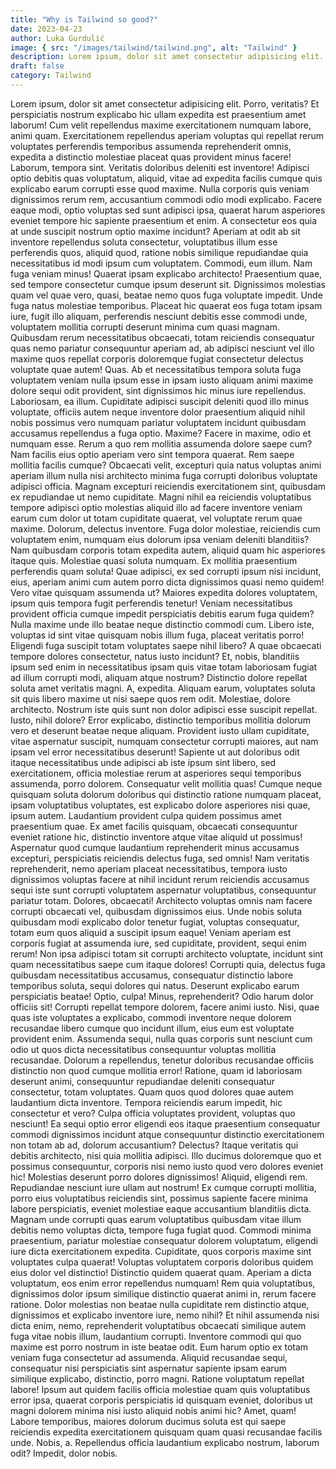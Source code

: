 ```yaml
---
title: "Why is Tailwind so good?"
date: 2023-04-23
author: Luka Gurdulić
image: { src: "/images/tailwind/tailwind.png", alt: "Tailwind" }
description: Lorem ipsum, dolor sit amet consectetur adipisicing elit. Porro, veritatis?
draft: false
category: Tailwind
---
```


Lorem ipsum, dolor sit amet consectetur adipisicing elit. Porro, veritatis? Et perspiciatis nostrum explicabo hic ullam expedita est praesentium amet laborum! Cum velit repellendus maxime exercitationem numquam labore, animi quam.
Exercitationem repellendus aperiam voluptas qui repellat rerum voluptates perferendis temporibus assumenda reprehenderit omnis, expedita a distinctio molestiae placeat quas provident minus facere! Laborum, tempora sint. Veritatis doloribus deleniti est inventore!
Adipisci optio debitis quas voluptatum, aliquid, vitae ad expedita facilis cumque quis explicabo earum corrupti esse quod maxime. Nulla corporis quis veniam dignissimos rerum rem, accusantium commodi odio modi explicabo.
Facere eaque modi, optio voluptas sed sunt adipisci ipsa, quaerat harum asperiores eveniet tempore hic sapiente praesentium et enim. A consectetur eos quia at unde suscipit nostrum optio maxime incidunt?
Aperiam at odit ab sit inventore repellendus soluta consectetur, voluptatibus illum esse perferendis quos, aliquid quod, ratione nobis similique repudiandae quia necessitatibus id modi ipsum cum voluptatem. Commodi, eum illum.
Nam fuga veniam minus! Quaerat ipsam explicabo architecto! Praesentium quae, sed tempore consectetur cumque ipsum deserunt sit. Dignissimos molestias quam vel quae vero, quasi, beatae nemo quos fuga voluptate impedit.
Unde fuga natus molestiae temporibus. Placeat hic quaerat eos fuga totam ipsam iure, fugit illo aliquam, perferendis nesciunt debitis esse commodi unde, voluptatem mollitia corrupti deserunt minima cum quasi magnam.
Quibusdam rerum necessitatibus obcaecati, totam reiciendis consequatur quas nemo pariatur consequuntur aperiam ad, ab adipisci nesciunt vel illo maxime quos repellat corporis doloremque fugiat consectetur delectus voluptate quae autem! Quas.
Ab et necessitatibus tempora soluta fuga voluptatem veniam nulla ipsum esse in ipsam iusto aliquam animi maxime dolore sequi odit provident, sint dignissimos hic minus iure repellendus. Laboriosam, ea illum.
Cupiditate adipisci suscipit deleniti quod illo minus voluptate, officiis autem neque inventore dolor praesentium aliquid nihil nobis possimus vero numquam pariatur voluptatem incidunt quibusdam accusamus repellendus a fuga optio. Maxime?
Facere in maxime, odio et numquam esse. Rerum a quo rem mollitia assumenda dolore saepe cum? Nam facilis eius optio aperiam vero sint tempora quaerat. Rem saepe mollitia facilis cumque?
Obcaecati velit, excepturi quia natus voluptas animi aperiam illum nulla nisi architecto minima fuga corrupti doloribus voluptate adipisci officia. Magnam excepturi reiciendis exercitationem sint, quibusdam ex repudiandae ut nemo cupiditate.
Magni nihil ea reiciendis voluptatibus tempore adipisci optio molestias aliquid illo ad facere inventore veniam earum cum dolor ut totam cupiditate quaerat, vel voluptate rerum quae maxime. Dolorum, delectus inventore.
Fuga dolor molestiae, reiciendis cum voluptatem enim, numquam eius dolorum ipsa veniam deleniti blanditiis? Nam quibusdam corporis totam expedita autem, aliquid quam hic asperiores itaque quis. Molestiae quasi soluta numquam.
Ex mollitia praesentium perferendis quam soluta! Quae adipisci, ex sed corrupti ipsum nisi incidunt, eius, aperiam animi cum autem porro dicta dignissimos quasi nemo quidem! Vero vitae quisquam assumenda ut?
Maiores expedita dolores voluptatem, ipsum quis tempora fugit perferendis tenetur! Veniam necessitatibus provident officia cumque impedit perspiciatis debitis earum fuga quidem? Nulla maxime unde illo beatae neque distinctio commodi cum.
Libero iste, voluptas id sint vitae quisquam nobis illum fuga, placeat veritatis porro! Eligendi fuga suscipit totam voluptates saepe nihil libero? A quae obcaecati tempore dolores consectetur, natus iusto incidunt?
Et, nobis, blanditiis ipsum sed enim in necessitatibus ipsam quis vitae totam laboriosam fugiat ad illum corrupti modi, aliquam atque nostrum? Distinctio dolore repellat soluta amet veritatis magni. A, expedita.
Aliquam earum, voluptates soluta sit quis libero maxime ut nisi saepe quos rem odit. Molestiae, dolore architecto. Nostrum iste quis sunt non dolor adipisci esse suscipit repellat. Iusto, nihil dolore?
Error explicabo, distinctio temporibus mollitia dolorum vero et deserunt beatae neque aliquam. Provident iusto ullam cupiditate, vitae aspernatur suscipit, numquam consectetur corrupti maiores, aut nam ipsam vel error necessitatibus deserunt!
Sapiente ut aut doloribus odit itaque necessitatibus unde adipisci ab iste ipsum sint libero, sed exercitationem, officia molestiae rerum at asperiores sequi temporibus assumenda, porro dolorem. Consequatur velit mollitia quas!
Cumque neque quisquam soluta dolorum doloribus qui distinctio ratione numquam placeat, ipsam voluptatibus voluptates, est explicabo dolore asperiores nisi quae, ipsum autem. Laudantium provident culpa quidem possimus amet praesentium quae.
Ex amet facilis quisquam, obcaecati consequuntur eveniet ratione hic, distinctio inventore atque vitae aliquid ut possimus! Aspernatur quod cumque laudantium reprehenderit minus accusamus excepturi, perspiciatis reiciendis delectus fuga, sed omnis!
Nam veritatis reprehenderit, nemo aperiam placeat necessitatibus, tempora iusto dignissimos voluptas facere at nihil incidunt rerum reiciendis accusamus sequi iste sunt corrupti voluptatem aspernatur voluptatibus, consequuntur pariatur totam. Dolores, obcaecati!
Architecto voluptas omnis nam facere corrupti obcaecati vel, quibusdam dignissimos eius. Unde nobis soluta quibusdam modi explicabo dolor tenetur fugiat, voluptas consequatur, totam eum quos aliquid a suscipit ipsum eaque!
Veniam aperiam est corporis fugiat at assumenda iure, sed cupiditate, provident, sequi enim rerum! Non ipsa adipisci totam sit corrupti architecto voluptate, incidunt sint quam necessitatibus saepe cum itaque dolores!
Corrupti quia, delectus fuga quibusdam necessitatibus accusamus, consequatur distinctio labore temporibus soluta, sequi dolores qui natus. Deserunt explicabo earum perspiciatis beatae! Optio, culpa! Minus, reprehenderit? Odio harum dolor officiis sit!
Corrupti repellat tempore dolorem, facere animi iusto. Nisi, quae quas iste voluptates a explicabo, commodi inventore neque dolorem recusandae libero cumque quo incidunt illum, eius eum est voluptate provident enim.
Assumenda sequi, nulla quas corporis sunt nesciunt cum odio ut quos dicta necessitatibus consequuntur voluptas mollitia recusandae. Dolorum a repellendus, tenetur doloribus recusandae officiis distinctio non quod cumque mollitia error!
Ratione, quam id laboriosam deserunt animi, consequuntur repudiandae deleniti consequatur consectetur, totam voluptates. Quam quos quod dolores quae autem laudantium dicta inventore. Tempora reiciendis earum impedit, hic consectetur et vero?
Culpa officia voluptates provident, voluptas quo nesciunt! Ea sequi optio error eligendi eos itaque praesentium consequatur commodi dignissimos incidunt atque consequuntur distinctio exercitationem non totam ab ad, dolorum accusantium? Delectus?
Itaque veritatis qui debitis architecto, nisi quia mollitia adipisci. Illo ducimus doloremque quo et possimus consequuntur, corporis nisi nemo iusto quod vero dolores eveniet hic! Molestias deserunt porro dolores dignissimos!
Aliquid, eligendi rem. Repudiandae nesciunt iure ullam aut nostrum! Ex cumque corrupti mollitia, porro eius voluptatibus reiciendis sint, possimus sapiente facere minima labore perspiciatis, eveniet molestiae eaque accusantium blanditiis dicta.
Magnam unde corrupti quas earum voluptatibus quibusdam vitae illum debitis nemo voluptas dicta, tempore fuga fugiat quod. Commodi minima praesentium, pariatur molestiae consequatur dolorem voluptatum, eligendi iure dicta exercitationem expedita.
Cupiditate, quos corporis maxime sint voluptates culpa quaerat! Voluptas voluptatem corporis doloribus quidem eius dolor vel distinctio! Distinctio quidem quaerat quam. Aperiam a dicta voluptatum, eos enim error repellendus numquam!
Rem quia voluptatibus, dignissimos dolor ipsum similique distinctio quaerat animi in, rerum facere ratione. Dolor molestias non beatae nulla cupiditate rem distinctio atque, dignissimos et explicabo inventore iure, nemo nihil?
Et nihil assumenda nisi dicta enim, nemo, reprehenderit voluptatibus obcaecati similique autem fuga vitae nobis illum, laudantium corrupti. Inventore commodi qui quo maxime est porro nostrum in iste beatae odit.
Eum harum optio ex totam veniam fuga consectetur ad assumenda. Aliquid recusandae sequi, consequatur nisi perspiciatis sint aspernatur sapiente ipsam earum similique explicabo, distinctio, porro magni. Ratione voluptatum repellat labore!
Ipsum aut quidem facilis officia molestiae quam quis voluptatibus error ipsa, quaerat corporis perspiciatis id quisquam eveniet, doloribus ut magni dolorem minima nisi iusto aliquid nobis animi hic? Amet, quam!
Labore temporibus, maiores dolorum ducimus soluta est qui saepe reiciendis expedita exercitationem quisquam quam quasi recusandae facilis unde. Nobis, a. Repellendus officia laudantium explicabo nostrum, laborum odit? Impedit, dolor nobis.
